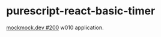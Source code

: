 # purescript-react-basic-timer

[mockmock.dev #200](https://mockmock.connpass.com/event/116250/) w010 application.
